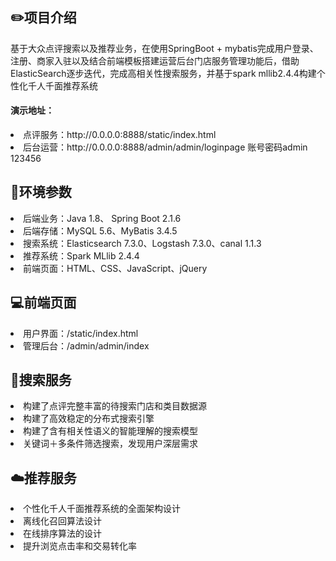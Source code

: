 <h2>✏️项目介绍</h2>
基于大众点评搜索以及推荐业务，在使用SpringBoot + mybatis完成用户登录、注册、商家入驻以及结合前端模板搭建运营后台门店服务管理功能后，借助ElasticSearch逐步迭代，完成高相关性搜索服务，并基于spark mllib2.4.4构建个性化千人千面推荐系统
<h4>演示地址：</h4>

<ur>
<li>点评服务：http://0.0.0.0:8888/static/index.html</li>
<li>后台运营：http://0.0.0.0:8888/admin/admin/loginpage 账号密码admin 123456</li>
</ur>


<h2>🔧环境参数</h2>

<ur>
<li>后端业务：Java 1.8、 Spring Boot 2.1.6</li>
<li>后端存储：MySQL 5.6、MyBatis 3.4.5</li>
<li>搜索系统：Elasticsearch 7.3.0、Logstash 7.3.0、canal 1.1.3</li>
<li>推荐系统：Spark MLlib 2.4.4</li>
<li>前端页面：HTML、CSS、JavaScript、jQuery</li>
</ur>


<h2>💻前端页面</h2>

<ur>
<li>用户界面：/static/index.html</li>
<li>管理后台：/admin/admin/index</li>
</ur>

<h2>🎨搜索服务</h2>

<ur>
<li>构建了点评完整丰富的待搜索门店和类目数据源</li>
<li>构建了高效稳定的分布式搜索引擎</li>
<li>构建了含有相关性语义的智能理解的搜索模型</li>
<li>关键词＋多条件筛选搜索，发现用户深层需求</li>
</ur>

<h2>☁️推荐服务</h2>

<ur>
<li>个性化千人千面推荐系统的全面架构设计</li>
<li>离线化召回算法设计</li>
<li>在线排序算法的设计</li>
<li>提升浏览点击率和交易转化率</li>
</ur>
